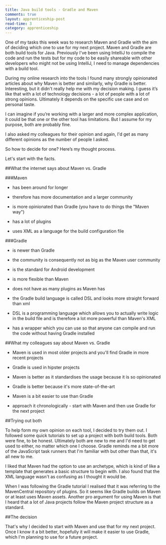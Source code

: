 ```yaml
---
title: Java build tools - Gradle and Maven
comments: true
layout: apprenticeship-post
read-time: 3
category: apprenticeship
---
```


One of my tasks this week was to research Maven and Gradle with the aim of deciding which one to use for my next project. Maven and Gradle are both build tools for Java. Previously I've been using IntelliJ to compile the code and run the tests but for my code to be easily shareable with other developers who might not be using IntelliJ, I need to manage dependencies with a build tool.

<!--break-->

During my online research into the tools I found many strongly opinionated articles about why Maven is better and similarly, why Gradle is better. Interesting, but it didn't really help me with my decision making. I guess it’s like that with a lot of technology decisions - a lot of people with a lot of strong opinions. Ultimately it  depends on the specific use case and on personal taste. 

I can imagine if you’re working with a larger and more complex application, it could be that one or the other tool has limitations. But I assume for my purpose, both are probably fine.

I also asked my colleagues for their opinion and again, I'd get as many different opinions as the number of people I asked.

So how to decide for one? Here’s my thought process.

Let's start with the facts.

##What the internet says about Maven vs. Gradle

###Maven

- has been around for longer

- therefore has more documentation and a larger community

- is more opinionated than Gradle (you have to do things the "Maven way")

- has a lot of plugins

- uses XML as a language for the build configuration file

###Gradle

- is newer than Gradle 

- the community is consequently not as big as the Maven user community

- is the standard for Android development

- is more flexible than Maven

- does not have as many plugins as Maven has

- the Gradle build language is called DSL and looks more straight forward than xml

- DSL is a programming language which allows you to actually write logic in the build file and is therefore a lot more powerful than Maven's XML

- has a wrapper which you can use so that anyone can compile and run the code without having Gradle installed

##What my colleagues say about Maven vs. Gradle

- Maven is used in most older projects and you'll find Gradle in more recent projects

- Gradle is used in hipster projects

- Maven is better as it standardises the usage because it is so opinionated

- Gradle is better because it's more state-of-the-art

- Maven is a bit easier to use than Gradle

- approach it chronologically - start with Maven and then use Gradle for the next project


##Trying out both

To help form my own opinion on each tool, I decided to try them out. I followed some quick tutorials to set up a project with both build tools. Both were fine, to be honest. Ultimately both are new to me and I'd need to get used to either, no matter which one I choose. Gradle reminds me a bit more of the JavaScript task runners that I'm familiar with but other than that, it's all new to me.

I liked that Maven had the option to use an archetype, which is kind of like a template that generates a basic structure to begin with. I also found that the XML language wasn't as confusing as I thought it would be. 

When I was following the Gradle tutorial I realised that it was referring to the MavenCentral repository of plugins. So it seems like Gradle builds on Maven or at least uses Maven assets. Another pro argument for using Maven is that I heard that a lot of Java projects follow the Maven project structure as a standard. 

##The decision

That's why I decided to start with Maven and use that for my next project. Once I know it a bit better, hopefully it will make it easier to use Gradle, which I'm planning to use for a future project.
 
